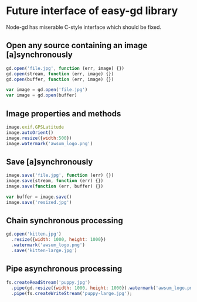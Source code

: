 # Future interface of easy-gd library

Node-gd has miserable C-style interface which should be fixed.

## Open any source containing an image [a]synchronously

```js
gd.open('file.jpg', function (err, image) {})
gd.open(stream, function (err, image) {})
gd.open(buffer, function (err, image) {})

var image = gd.open('file.jpg')
var image = gd.open(buffer)
```

## Image properties and methods

```js
image.exif.GPSLatitude
image.autoOrient()
image.resize({width:500})
image.watermark('awsum_logo.png')
```

## Save [a]synchronously

```js
image.save('file.jpg', function (err) {})
image.save(stream, function (err) {})
image.save(function (err, buffer) {})

var buffer = image.save()
image.save('resized.jpg')
```

## Chain synchronous processing

```js
gd.open('kitten.jpg')
  .resize({width: 1000, height: 1000})
  .watermark('awsum_logo.png')
  .save('kitten-large.jpg')
```

## Pipe asynchronous processing

```js
fs.createReadStream('puppy.jpg')
  .pipe(gd.resize({width: 1000, height: 1000}).watermark('awsum_logo.png'))
  .pipe(fs.createWriteStream('puppy-large.jpg');
```
